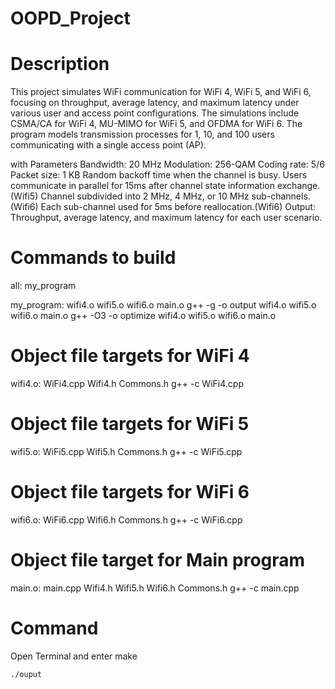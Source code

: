 # OOPD_Project
# Description

This project simulates WiFi communication for WiFi 4, WiFi 5, and WiFi 6, focusing on throughput, average latency, and maximum latency under various user and access point configurations. The simulations include CSMA/CA for WiFi 4, MU-MIMO for WiFi 5, and OFDMA for WiFi 6. The program models transmission processes for 1, 10, and 100 users communicating with a single access point (AP).

with Parameters
Bandwidth: 20 MHz
Modulation: 256-QAM
Coding rate: 5/6
Packet size: 1 KB
Random backoff time when the channel is busy.
Users communicate in parallel for 15ms after channel state information exchange.(Wifi5)
Channel subdivided into 2 MHz, 4 MHz, or 10 MHz sub-channels.(Wifi6)
Each sub-channel used for 5ms before reallocation.(Wifi6)
Output: Throughput, average latency, and maximum latency for each user scenario.

# Commands to build
all: my_program

my_program: wifi4.o wifi5.o wifi6.o main.o
g++ -g -o output wifi4.o wifi5.o wifi6.o main.o
	g++ -O3 -o optimize wifi4.o wifi5.o wifi6.o main.o

# Object file targets for WiFi 4
wifi4.o: WiFi4.cpp Wifi4.h Commons.h
	g++ -c WiFi4.cpp

# Object file targets for WiFi 5
wifi5.o: WiFi5.cpp Wifi5.h Commons.h
	g++ -c WiFi5.cpp

# Object file targets for WiFi 6
wifi6.o: WiFi6.cpp Wifi6.h Commons.h
	g++ -c WiFi6.cpp


# Object file target for Main program
main.o: main.cpp Wifi4.h Wifi5.h Wifi6.h Commons.h
	g++ -c main.cpp
# Command
Open Terminal and enter
    make

    ./ouput
